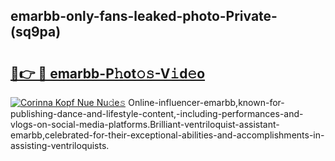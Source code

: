 ## emarbb-only-fans​-leaked-photo​-Private-(sq9pa)


# <h2><a href="https://mediaupload.pro?title=emarbb&ref=git">🔗👉 🔴 emarbb-P𝚑ot𝚘𝚜-V𝚒d𝚎o</a></h2>

[![Corinna Kopf Nue Nu𝚍e𝚜](https://i.imgur.com/0qMVB7G.gif)](https://mediaupload.pro?title=emarbb&ref=git)
Online-influencer-emarbb,known-for-publishing-dance-and-lifestyle-content,-including-performances-and-vlogs-on-social-media-platforms.Brilliant-ventriloquist-assistant-emarbb,celebrated-for-their-exceptional-abilities-and-accomplishments-in-assisting-ventriloquists.  